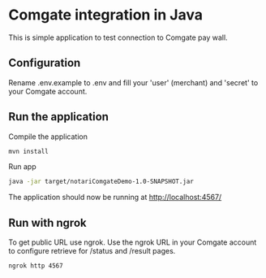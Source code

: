 # Comgate integration in Java

This is simple application to test connection to Comgate pay wall.

## Configuration

Rename .env.example to .env and fill your 'user' (merchant) and 'secret' to your Comgate account.

## Run the application

Compile the application
```bash
mvn install
```

Run app 
```bash
java -jar target/notariComgateDemo-1.0-SNAPSHOT.jar
```

The application should now be running at [http://localhost:4567/](http://localhost:4567/)

## Run with ngrok

To get public URL use ngrok. Use the ngrok URL in your Comgate account to configure retrieve for /status and /result pages.

```bash
ngrok http 4567
```